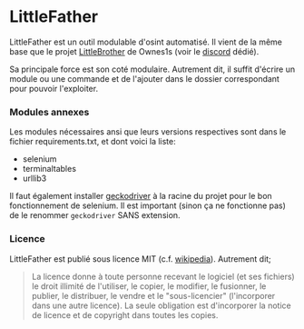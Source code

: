 <p align="justify">

# LittleFather
LittleFather est un outil modulable d'osint automatisé. Il vient de la même base que le projet [LittleBrother](https://github.com/lulz3xploit/LittleBrother) de Ownes1s (voir le [discord](https://discord.gg/uFtSud) dédié).

Sa principale force est son coté modulaire. Autrement dit, il suffit d'écrire un module ou une commande et de l'ajouter dans le dossier correspondant pour pouvoir l'exploiter.

### Modules annexes
Les modules nécessaires ansi que leurs versions respectives sont dans le fichier requirements.txt, et dont voici la liste:
- selenium
- terminaltables
- urllib3

Il faut également installer [geckodriver](https://github.com/mozilla/geckodriver/releases) à la racine du projet pour le bon fonctionnement de selenium. Il est important (sinon ça ne fonctionne pas) de le renommer `geckodriver` SANS extension.

### Licence
LittleFather est publié sous licence MIT (c.f. [wikipedia](https://fr.wikipedia.org/wiki/Licence_MIT)). Autrement dit;

> La licence donne à toute personne recevant le logiciel (et ses fichiers) le droit illimité de l'utiliser, le copier, le modifier, le fusionner, le publier, le distribuer, le vendre et le "sous-licencier" (l'incorporer dans une autre licence). La seule obligation est d'incorporer la notice de licence et de copyright dans toutes les copies.

</p>